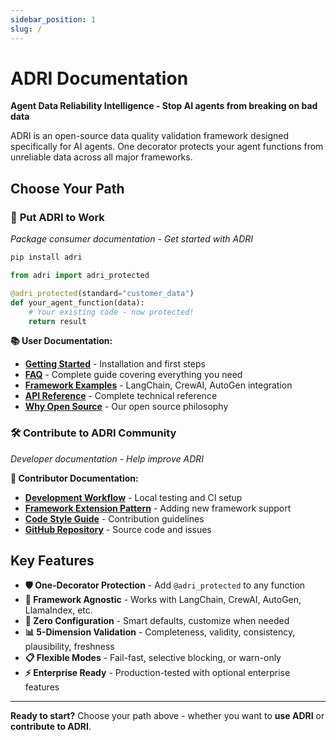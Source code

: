 ```yaml
---
sidebar_position: 1
slug: /
---
```


# ADRI Documentation

**Agent Data Reliability Intelligence - Stop AI agents from breaking on bad data**

ADRI is an open-source data quality validation framework designed specifically for AI agents. One decorator protects your agent functions from unreliable data across all major frameworks.

## Choose Your Path

### 🚀 **Put ADRI to Work**
*Package consumer documentation - Get started with ADRI*

```bash
pip install adri
```

```python
from adri import adri_protected

@adri_protected(standard="customer_data")
def your_agent_function(data):
    # Your existing code - now protected!
    return result
```

**📚 User Documentation:**
- **[Getting Started](users/getting-started)** - Installation and first steps
- **[FAQ](users/faq)** - Complete guide covering everything you need
- **[Framework Examples](users/frameworks)** - LangChain, CrewAI, AutoGen integration
- **[API Reference](users/API_REFERENCE)** - Complete technical reference
- **[Why Open Source](users/WHY_OPEN_SOURCE)** - Our open source philosophy

### 🛠️ **Contribute to ADRI Community**
*Developer documentation - Help improve ADRI*

**🔧 Contributor Documentation:**
- **[Development Workflow](contributors/development-workflow)** - Local testing and CI setup
- **[Framework Extension Pattern](contributors/framework-extension-pattern)** - Adding new framework support
- **[Code Style Guide](https://github.com/adri-standard/adri/blob/main/CONTRIBUTING.md)** - Contribution guidelines
- **[GitHub Repository](https://github.com/adri-standard/adri)** - Source code and issues

## Key Features

- **🛡️ One-Decorator Protection** - Add `@adri_protected` to any function
- **🤖 Framework Agnostic** - Works with LangChain, CrewAI, AutoGen, LlamaIndex, etc.
- **🚀 Zero Configuration** - Smart defaults, customize when needed
- **📊 5-Dimension Validation** - Completeness, validity, consistency, plausibility, freshness
- **📋 Flexible Modes** - Fail-fast, selective blocking, or warn-only
- **⚡ Enterprise Ready** - Production-tested with optional enterprise features

---

**Ready to start?** Choose your path above - whether you want to **use ADRI** or **contribute to ADRI**.
